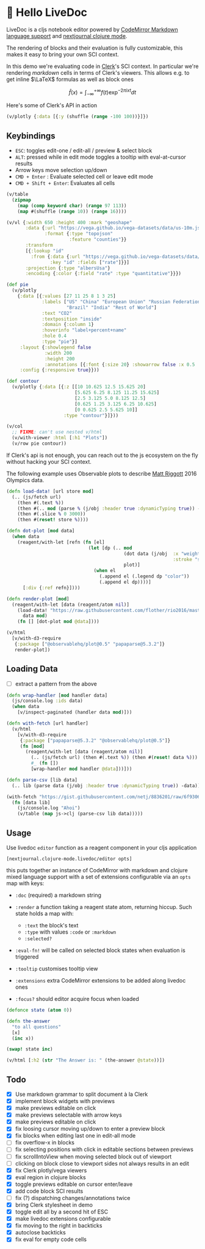 # 👋 Hello LiveDoc

LiveDoc is a cljs notebook editor powered by [CodeMirror Markdown language support](https://github.com/codemirror/lang-markdown) and [nextjournal clojure mode](https://nextjournal.github.io/clojure-mode).

The rendering of blocks and their evaluation is fully customizable, this makes it easy to bring your own SCI context.

In this demo we're evaluating code in [Clerk](https://github.com/nextjournal/clerk)'s SCI context. In particular we're rendering _markdown_ cells in terms of Clerk's viewers. This allows e.g. to get inline $\LaTeX$ formulas as well as block ones

$$\hat{f}(x) = \int_{-\infty}^{+\infty} f(t)\exp^{-2\pi i x t}dt$$

Here's some of Clerk's API in action

```clojure
(v/plotly {:data [{:y (shuffle (range -100 100))}]})
```

## Keybindings

* `ESC`: toggles edit-one / edit-all / preview & select block
* `ALT`: pressed while in edit mode toggles a tooltip with eval-at-cursor results
* Arrow keys move selection up/down
* `CMD + Enter` : Evaluate selected cell or leave edit mode
* `CMD + Shift + Enter`: Evaluates all cells

```clojure
(v/table
  (zipmap
    (map (comp keyword char) (range 97 113))
    (map #(shuffle (range 10)) (range 16))))
```
```clojure
(v/vl {:width 650 :height 400 :mark "geoshape"
       :data {:url "https://vega.github.io/vega-datasets/data/us-10m.json"
              :format {:type "topojson"
                       :feature "counties"}}
       :transform
       [{:lookup "id"
         :from {:data {:url "https://vega.github.io/vega-datasets/data/unemployment.tsv"}
                :key "id" :fields ["rate"]}}]
       :projection {:type "albersUsa"}
       :encoding {:color {:field "rate" :type "quantitative"}}})
```
```clojure
(def pie
  (v/plotly
    {:data [{:values [27 11 25 8 1 3 25]
             :labels ["US" "China" "European Union" "Russian Federation"
                      "Brazil" "India" "Rest of World"]
             :text "CO2"
             :textposition "inside"
             :domain {:column 1}
             :hoverinfo "label+percent+name"
             :hole 0.4
             :type "pie"}]
     :layout {:showlegend false
              :width 200
              :height 200
              :annotations [{:font {:size 20} :showarrow false :x 0.5 :y 0.5 :text "CO2"}]}
     :config {:responsive true}}))

(def contour
  (v/plotly {:data [{:z [[10 10.625 12.5 15.625 20]
                         [5.625 6.25 8.125 11.25 15.625]
                         [2.5 3.125 5.0 8.125 12.5]
                         [0.625 1.25 3.125 6.25 10.625]
                         [0 0.625 2.5 5.625 10]]
                     :type "contour"}]}))

(v/col
  ;; FIXME: can't use nested v/html
  (v/with-viewer :html [:h1 "Plots"])
  (v/row pie contour))
```

If Clerk's api is not enough, you can reach out to the js ecosystem on the fly without hacking your SCI context.

The following example uses Observable plots to describe [Matt Riggott](https://flother.is/2017/olympic-games-data/) 2016 Olympics data.

```clojure
(defn load-data! [url store mod]
  (.. (js/fetch url)
    (then #(.text %))
    (then #(.. mod (parse % (j/obj :header true :dynamicTyping true)) -data))
    (then #(.slice % 0 3000))
    (then #(reset! store %))))

(defn dot-plot [mod data]
  (when data
    (reagent/with-let [refn (fn [el]
                              (let [dp (.. mod
                                           (dot data (j/obj  :x "weight" :y "height"
                                                             :stroke "sex"))
                                           plot)]
                                (when el
                                  (.append el (.legend dp "color"))
                                  (.append el dp))))]
      [:div {:ref refn}])))

(defn render-plot [mod]
  (reagent/with-let [data (reagent/atom nil)]
    (load-data! "https://raw.githubusercontent.com/flother/rio2016/master/athletes.csv"
      data mod)
    (fn [] [dot-plot mod @data])))

(v/html
  [v/with-d3-require
   {:package ["@observablehq/plot@0.5" "papaparse@5.3.2"]}
   render-plot])
```

## Loading Data

- [ ] extract a pattern from the above

```clojure
(defn wrap-handler [mod handler data]
  (js/console.log :ids data)
  (when data
    [v/inspect-paginated (handler data mod)]))

(defn with-fetch [url handler]
  (v/html
    [v/with-d3-require
     {:package ["papaparse@5.3.2" "@observablehq/plot@0.5"]}
     (fn [mod]
       (reagent/with-let [data (reagent/atom nil)]
         (.. (js/fetch url) (then #(.text %)) (then #(reset! data %)))
         #_ (fn [])
         [wrap-handler mod handler @data]))]))

(defn parse-csv [lib data]
  (.. lib (parse data (j/obj :header true :dynamicTyping true)) -data))

(with-fetch "https://gist.githubusercontent.com/netj/8836201/raw/6f9306ad21398ea43cba4f7d537619d0e07d5ae3/iris.csv"
  (fn [data lib]
    (js/console.log "Ahoi")
    (v/table (map js->clj (parse-csv lib data)))))
```

## Usage

Use livedoc `editor` function as a reagent component in your cljs application

    [nextjournal.clojure-mode.livedoc/editor opts]

this puts together an instance of CodeMirror with markdown and clojure mixed language support with a set of extensions configurable via an `opts` map with keys:

* `:doc` (required) a markdown string

* `:render` a function taking a reagent state atom, returning hiccup. Such state holds a map with:
    * `:text` the block's text
    * `:type` with values `:code` or `:markdown`
    * `:selected?`

* `:eval-fn!` will be called on selected block states when evaluation is triggered

* `:tooltip` customises tooltip view

* `:extensions` extra CodeMirror extensions to be added along livedoc ones

* `:focus?` should editor acquire focus when loaded

```clojure
(defonce state (atom 0))
```
```clojure
(defn the-answer
  "to all questions"
  [x]
  (inc x))
```
```clojure
(swap! state inc)
```
```clojure
(v/html [:h2 (str "The Answer is: " (the-answer @state))])
```

## Todo
- [x] Use markdown grammar to split document à la Clerk
- [x] implement block widgets with previews
- [x] make previews editable on click
- [x] make previews selectable with arrow keys
- [x] make previews editable on click
- [x] fix loosing cursor moving up/down to enter a preview block
- [x] fix blocks when editing last one in edit-all mode
- [ ] fix overflow-x in blocks
- [ ] fix selecting positions with click in editable sections between previews
- [ ] fix scrollIntoView when moving selected block out of viewport
- [ ] clicking on block close to viewport sides not always results in an edit
- [x] fix Clerk plotly/vega viewers
- [x] eval region in clojure blocks
- [x] toggle previews editable on cursor enter/leave
- [x] add code block SCI results
- [ ] fix (?) dispatching changes/annotations twice
- [x] bring Clerk stylesheet in demo
- [x] toggle edit all by a second hit of ESC
- [x] make livedoc extensions configurable
- [x] fix moving to the right in backticks
- [x] autoclose backticks
- [x] fix eval for empty code cells
